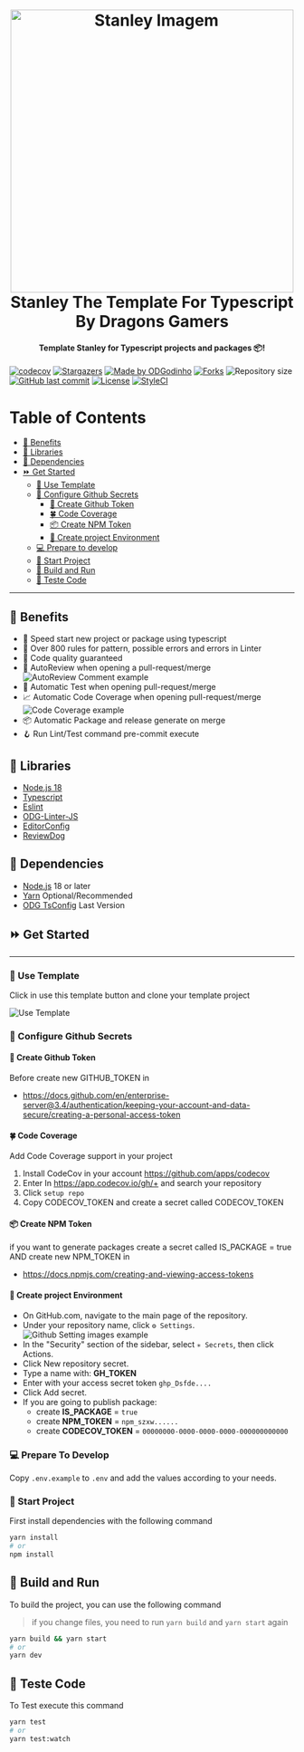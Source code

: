 <h1 align="center">
    <a href="https://github.com/ODGodinho">
        <img
            src="https://raw.githubusercontent.com/ODGodinho/Stanley-TheTemplate/main/public/images/Stanley.jpg"
            alt="Stanley Imagem" width="500"
        />
    </a>
    <br />
    Stanley The Template For Typescript By Dragons Gamers
    <br />
</h1>

<h4 align="center">Template Stanley for Typescript projects and packages 📦!</h4>

<p align="center">

[![codecov](https://codecov.io/gh/ODGodinho/Stanley-TheTemplate-Typescript/branch/main/graph/badge.svg?token=HNBNLLPZ3J)](https://codecov.io/gh/ODGodinho/Stanley-TheTemplate-Typescript)
[![Stargazers](https://img.shields.io/github/stars/ODGodinho/Stanley-TheTemplate-Typescript?color=F430A4)](https://github.com/ODGodinho/Stanley-TheTemplate-Typescript/stargazers)
[![Made by ODGodinho](https://img.shields.io/badge/made%20by-ODGodinho-%2304A361)](https://www.linkedin.com/in/victor-alves-odgodinho/)
[![Forks](https://img.shields.io/github/forks/ODGodinho/Stanley-TheTemplate-Typescript?color=CD4D34)](https://github.com/ODGodinho/Stanley-TheTemplate-Typescript/network/members)
![Repository size](https://img.shields.io/github/repo-size/ODGodinho/Stanley-TheTemplate-Typescript)
[![GitHub last commit](https://img.shields.io/github/last-commit/ODGodinho/Stanley-TheTemplate-Typescript)](https://github.com/ODGodinho/Stanley-TheTemplate-Typescript/commits/master)
[![License](https://img.shields.io/badge/license-MIT-brightgreen)](https://opensource.org/licenses/MIT)
[![StyleCI](https://github.styleci.io/repos/562306382/shield?branch=main)](https://github.styleci.io/repos/562306382?branch=main)

</p>

# Table of Contents

- [🎇 Benefits](#-benefits)
- [📗 Libraries](#-libraries)
- [📁 Dependencies](#-dependencies)
- [⏩ Get Started](#-get-started)
  - [🔘 Use Template](#-use-template)
  - [🔑 Configure Github Secrets](#-configure-github-secrets)
    - [🙈 Create Github Token](#-create-github-token)
    - [🍀 Code Coverage](#-code-coverage)
    - [📦 Create NPM Token](#-create-npm-token)
    - [🔐 Create project Environment](#-create-project-environment)
  - [💻 Prepare to develop](#-prepare-to-develop)
  - [📍 Start Project](#-start-project)
  - [📨 Build and Run](#-build-and-run)
  - [🧪 Teste Code](#-teste-code)

---

## 🎇 Benefits

- 🚀 Speed start new project or package using typescript
- 🚨 Over 800 rules for pattern, possible errors and errors in Linter
- 🎇 Code quality guaranteed
- 📢 AutoReview when opening a pull-request/merge
    ![AutoReview Comment example](https://user-images.githubusercontent.com/3797062/97085944-87233a80-165b-11eb-94a8-0a47d5e24905.png)
- 🧪 Automatic Test when opening pull-request/merge
- 📈 Automatic Code Coverage when opening pull-request/merge
    ![Code Coverage example](https://app.codecov.io/static/media/codecov-report.eeef5dba5ea18b5ed6a4.png)
- 📦 Automatic Package and release generate on merge
- 🪝 Run Lint/Test command pre-commit execute

## 📗 Libraries

- [Node.js 18](https://nodejs.org/?n=dragonsgamers)
- [Typescript](https://www.typescriptlang.org/?n=dragonsgamers)
- [Eslint](https://eslint.org/?n=dragonsgamers)
- [ODG-Linter-JS](https://github.com/ODGodinho/ODG-Linter-Js?n=dragonsgamers)
- [EditorConfig](https://editorconfig.org/?n=dragonsgamers)
- [ReviewDog](https://github.com/reviewdog/action-eslint)

## 📁 Dependencies

- [Node.js](https://nodejs.org) 18 or later
- [Yarn](https://yarnpkg.com/) Optional/Recommended
- [ODG TsConfig](https://github.com/ODGodinho/tsconfig) Last Version

## ⏩ Get Started

---

### 🔘 Use Template

Click in use this template button and clone your template project

![Use Template](https://raw.githubusercontent.com/ODGodinho/Stanley-TheTemplate/main/public/images/UseTemplate.png)

### 🔑 Configure Github Secrets

#### 🙈 Create Github Token

Before create new GITHUB_TOKEN in

- <https://docs.github.com/en/enterprise-server@3.4/authentication/keeping-your-account-and-data-secure/creating-a-personal-access-token>

#### 🍀 Code Coverage

Add Code Coverage support in your project

1. Install CodeCov in your account <https://github.com/apps/codecov>
2. Enter In <https://app.codecov.io/gh/+> and search your repository
3. Click `setup repo`
4. Copy CODECOV_TOKEN and create a secret called CODECOV_TOKEN

#### 📦 Create NPM Token

if you want to generate packages create a secret called IS_PACKAGE = true AND create new NPM_TOKEN in

- <https://docs.npmjs.com/creating-and-viewing-access-tokens>

#### 🔐 Create project Environment

- On GitHub.com, navigate to the main page of the repository.
- Under your repository name, click `⚙️ Settings`.
![Github Setting images example](https://docs.github.com/assets/cb-27528/images/help/repository/repo-actions-settings.png)
- In the "Security" section of the sidebar, select `✳️ Secrets`, then click Actions.
- Click New repository secret.
- Type a name with: **GH_TOKEN**
- Enter with your access secret token `ghp_Dsfde....`
- Click Add secret.
- If you are going to publish package:
  - create **IS_PACKAGE** = `true`
  - create **NPM_TOKEN** = `npm_szxw......`
  - create **CODECOV_TOKEN** = `00000000-0000-0000-0000-000000000000`

### 💻 Prepare To Develop

Copy `.env.example` to `.env` and add the values according to your needs.

### 📍 Start Project

First install dependencies with the following command

```bash
yarn install
# or
npm install
```

## 📨 Build and Run

To build the project, you can use the following command

> if you change files, you need to run `yarn build` and `yarn start` again

```bash
yarn build && yarn start
# or
yarn dev
```

## 🧪 Teste Code

To Test execute this command

```bash
yarn test
# or
yarn test:watch
```
